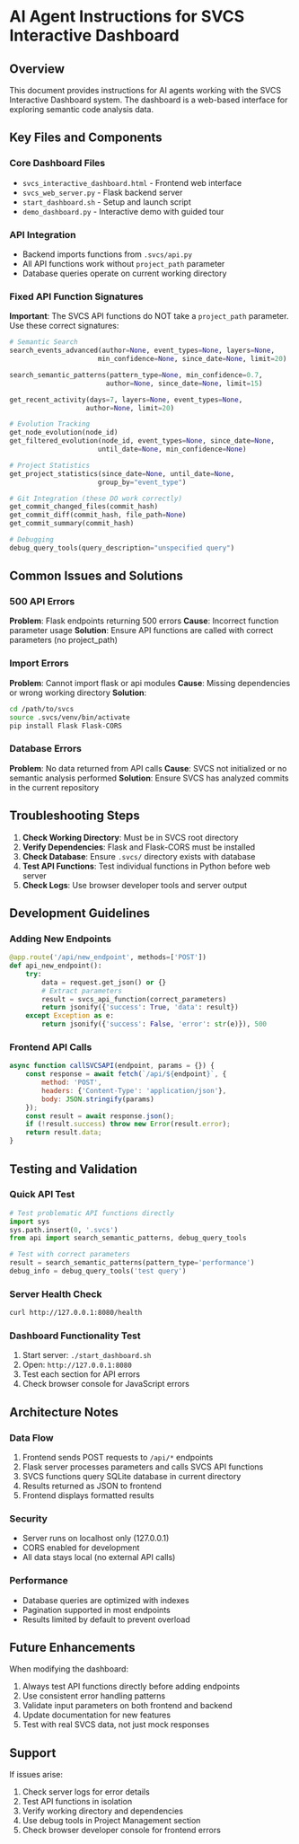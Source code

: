 # AI Agent Instructions for SVCS Interactive Dashboard

## Overview
This document provides instructions for AI agents working with the SVCS Interactive Dashboard system. The dashboard is a web-based interface for exploring semantic code analysis data.

## Key Files and Components

### Core Dashboard Files
- `svcs_interactive_dashboard.html` - Frontend web interface
- `svcs_web_server.py` - Flask backend server
- `start_dashboard.sh` - Setup and launch script
- `demo_dashboard.py` - Interactive demo with guided tour

### API Integration
- Backend imports functions from `.svcs/api.py`
- All API functions work without `project_path` parameter
- Database queries operate on current working directory

### Fixed API Function Signatures

**Important**: The SVCS API functions do NOT take a `project_path` parameter. Use these correct signatures:

```python
# Semantic Search
search_events_advanced(author=None, event_types=None, layers=None, 
                      min_confidence=None, since_date=None, limit=20)

search_semantic_patterns(pattern_type=None, min_confidence=0.7, 
                        author=None, since_date=None, limit=15)

get_recent_activity(days=7, layers=None, event_types=None, 
                   author=None, limit=20)

# Evolution Tracking  
get_node_evolution(node_id)
get_filtered_evolution(node_id, event_types=None, since_date=None, 
                      until_date=None, min_confidence=None)

# Project Statistics
get_project_statistics(since_date=None, until_date=None, 
                      group_by="event_type")

# Git Integration (these DO work correctly)
get_commit_changed_files(commit_hash)
get_commit_diff(commit_hash, file_path=None)
get_commit_summary(commit_hash)

# Debugging
debug_query_tools(query_description="unspecified query")
```

## Common Issues and Solutions

### 500 API Errors
**Problem**: Flask endpoints returning 500 errors
**Cause**: Incorrect function parameter usage
**Solution**: Ensure API functions are called with correct parameters (no project_path)

### Import Errors
**Problem**: Cannot import flask or api modules
**Cause**: Missing dependencies or wrong working directory
**Solution**: 
```bash
cd /path/to/svcs
source .svcs/venv/bin/activate
pip install Flask Flask-CORS
```

### Database Errors  
**Problem**: No data returned from API calls
**Cause**: SVCS not initialized or no semantic analysis performed
**Solution**: Ensure SVCS has analyzed commits in the current repository

## Troubleshooting Steps

1. **Check Working Directory**: Must be in SVCS root directory
2. **Verify Dependencies**: Flask and Flask-CORS must be installed
3. **Check Database**: Ensure `.svcs/` directory exists with database
4. **Test API Functions**: Test individual functions in Python before web server
5. **Check Logs**: Use browser developer tools and server output

## Development Guidelines

### Adding New Endpoints
```python
@app.route('/api/new_endpoint', methods=['POST'])
def api_new_endpoint():
    try:
        data = request.get_json() or {}
        # Extract parameters
        result = svcs_api_function(correct_parameters)
        return jsonify({'success': True, 'data': result})
    except Exception as e:
        return jsonify({'success': False, 'error': str(e)}), 500
```

### Frontend API Calls
```javascript
async function callSVCSAPI(endpoint, params = {}) {
    const response = await fetch(`/api/${endpoint}`, {
        method: 'POST',
        headers: {'Content-Type': 'application/json'},
        body: JSON.stringify(params)
    });
    const result = await response.json();
    if (!result.success) throw new Error(result.error);
    return result.data;
}
```

## Testing and Validation

### Quick API Test
```python
# Test problematic API functions directly
import sys
sys.path.insert(0, '.svcs')
from api import search_semantic_patterns, debug_query_tools

# Test with correct parameters
result = search_semantic_patterns(pattern_type='performance')
debug_info = debug_query_tools('test query')
```

### Server Health Check
```bash
curl http://127.0.0.1:8080/health
```

### Dashboard Functionality Test
1. Start server: `./start_dashboard.sh`
2. Open: `http://127.0.0.1:8080`
3. Test each section for API errors
4. Check browser console for JavaScript errors

## Architecture Notes

### Data Flow
1. Frontend sends POST requests to `/api/*` endpoints
2. Flask server processes parameters and calls SVCS API functions
3. SVCS functions query SQLite database in current directory
4. Results returned as JSON to frontend
5. Frontend displays formatted results

### Security
- Server runs on localhost only (127.0.0.1)
- CORS enabled for development
- All data stays local (no external API calls)

### Performance
- Database queries are optimized with indexes
- Pagination supported in most endpoints
- Results limited by default to prevent overload

## Future Enhancements

When modifying the dashboard:
1. Always test API functions directly before adding endpoints
2. Use consistent error handling patterns
3. Validate input parameters on both frontend and backend
4. Update documentation for new features
5. Test with real SVCS data, not just mock responses

## Support

If issues arise:
1. Check server logs for error details
2. Test API functions in isolation
3. Verify working directory and dependencies
4. Use debug tools in Project Management section
5. Check browser developer console for frontend errors
